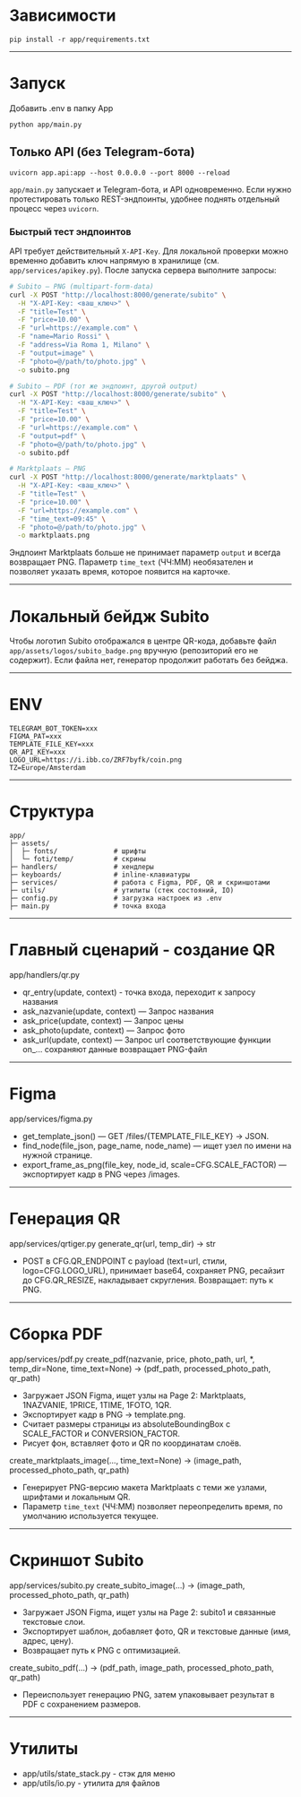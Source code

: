 # Зависимости
```text
pip install -r app/requirements.txt
```

-----------------------------------------------------------

# Запуск
Добавить .env в папку App
```text
python app/main.py
```

## Только API (без Telegram-бота)
```text
uvicorn app.api:app --host 0.0.0.0 --port 8000 --reload
```
`app/main.py` запускает и Telegram-бота, и API одновременно. Если нужно протестировать
только REST-эндпоинты, удобнее поднять отдельный процесс через `uvicorn`.

### Быстрый тест эндпоинтов
API требует действительный `X-API-Key`. Для локальной проверки можно временно
добавить ключ напрямую в хранилище (см. `app/services/apikey.py`). После запуска
сервера выполните запросы:

```bash
# Subito — PNG (multipart-form-data)
curl -X POST "http://localhost:8000/generate/subito" \
  -H "X-API-Key: <ваш_ключ>" \
  -F "title=Test" \
  -F "price=10.00" \
  -F "url=https://example.com" \
  -F "name=Mario Rossi" \
  -F "address=Via Roma 1, Milano" \
  -F "output=image" \
  -F "photo=@/path/to/photo.jpg" \
  -o subito.png

# Subito — PDF (тот же эндпоинт, другой output)
curl -X POST "http://localhost:8000/generate/subito" \
  -H "X-API-Key: <ваш_ключ>" \
  -F "title=Test" \
  -F "price=10.00" \
  -F "url=https://example.com" \
  -F "output=pdf" \
  -F "photo=@/path/to/photo.jpg" \
  -o subito.pdf

# Marktplaats — PNG
curl -X POST "http://localhost:8000/generate/marktplaats" \
  -H "X-API-Key: <ваш_ключ>" \
  -F "title=Test" \
  -F "price=10.00" \
  -F "url=https://example.com" \
  -F "time_text=09:45" \
  -F "photo=@/path/to/photo.jpg" \
  -o marktplaats.png
```

Эндпоинт Marktplaats больше не принимает параметр `output` и всегда возвращает PNG. Параметр
`time_text` (ЧЧ:ММ) необязателен и позволяет указать время, которое появится на карточке.

-----------------------------------------------------------

# Локальный бейдж Subito
Чтобы логотип Subito отображался в центре QR-кода, добавьте файл
`app/assets/logos/subito_badge.png` вручную (репозиторий его не содержит).
Если файла нет, генератор продолжит работать без бейджа.

-----------------------------------------------------------

# ENV
```text
TELEGRAM_BOT_TOKEN=xxx
FIGMA_PAT=xxx
TEMPLATE_FILE_KEY=xxx
QR_API_KEY=xxx
LOGO_URL=https://i.ibb.co/ZRF7byfk/coin.png
TZ=Europe/Amsterdam
```
-----------------------------------------------------------

# Структура
```text
app/
├─ assets/
│  ├─ fonts/              # шрифты
│  └─ foti/temp/          # скрины
├─ handlers/              # хендлеры
├─ keyboards/             # inline-клавиатуры
├─ services/              # работа с Figma, PDF, QR и скриншотами
├─ utils/                 # утилиты (стек состояний, IO)
├─ config.py              # загрузка настроек из .env
├─ main.py                # точка входа
```

-----------------------------------------------------------

# Главный сценарий - создание QR
app/handlers/qr.py
  - qr_entry(update, context) - точка входа, переходит к запросу названия
  - ask_nazvanie(update, context) — Запрос названия
  - ask_price(update, context) — Запрос цены
  - ask_photo(update, context) — Запрос фото
  - ask_url(update, context) — Запрос url
  соответствующие функции on_... сохраняют данные
возвращает PNG-файл

-----------------------------------------------------------

# Figma
app/services/figma.py
  - get_template_json() — GET /files/{TEMPLATE_FILE_KEY} → JSON.
  - find_node(file_json, page_name, node_name) — ищет узел по имени на нужной странице.
  - export_frame_as_png(file_key, node_id, scale=CFG.SCALE_FACTOR) — экспортирует кадр в PNG через /images.

-----------------------------------------------------------

# Генерация QR
app/services/qrtiger.py
generate_qr(url, temp_dir) -> str
  - POST в CFG.QR_ENDPOINT с payload (text=url, стили, logo=CFG.LOGO_URL), принимает base64, сохраняет PNG, ресайзит до CFG.QR_RESIZE, накладывает скругления.
    Возвращает: путь к PNG.

-----------------------------------------------------------

# Сборка PDF
app/services/pdf.py
create_pdf(nazvanie, price, photo_path, url, *, temp_dir=None, time_text=None) -> (pdf_path, processed_photo_path, qr_path)
  - Загружает JSON Figma, ищет узлы на Page 2: Marktplaats, 1NAZVANIE, 1PRICE, 1TIME, 1FOTO, 1QR.
  - Экспортирует кадр в PNG → template.png.
  - Считает размеры страницы из absoluteBoundingBox с SCALE_FACTOR и CONVERSION_FACTOR.
  - Рисует фон, вставляет фото и QR по координатам слоёв.

create_marktplaats_image(..., time_text=None) -> (image_path, processed_photo_path, qr_path)
  - Генерирует PNG-версию макета Marktplaats с теми же узлами, шрифтами и локальным QR.
  - Параметр `time_text` (ЧЧ:ММ) позволяет переопределить время, по умолчанию используется текущее.

-----------------------------------------------------------

# Скриншот Subito
app/services/subito.py
create_subito_image(...) -> (image_path, processed_photo_path, qr_path)
  - Загружает JSON Figma, ищет узлы на Page 2: subito1 и связанные текстовые слои.
  - Экспортирует шаблон, добавляет фото, QR и текстовые данные (имя, адрес, цену).
  - Возвращает путь к PNG с оптимизацией.

create_subito_pdf(...) -> (pdf_path, image_path, processed_photo_path, qr_path)
  - Переиспользует генерацию PNG, затем упаковывает результат в PDF с сохранением размеров.

-----------------------------------------------------------

# Утилиты
  - app/utils/state_stack.py  - стэк для меню
  - app/utils/io.py           - утилита для файлов
